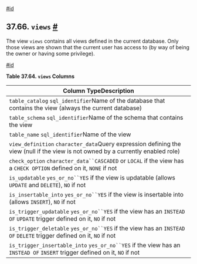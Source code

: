 [#id](#INFOSCHEMA-VIEWS)

## 37.66. `views` [#](#INFOSCHEMA-VIEWS)

The view `views` contains all views defined in the current database. Only those views are shown that the current user has access to (by way of being the owner or having some privilege).

[#id](#id-1.7.6.70.3)

**Table 37.64. `views` Columns**

| Column TypeDescription                                                                                                           |
| -------------------------------------------------------------------------------------------------------------------------------- |
| `table_catalog` `sql_identifier`Name of the database that contains the view (always the current database)                        |
| `table_schema` `sql_identifier`Name of the schema that contains the view                                                         |
| `table_name` `sql_identifier`Name of the view                                                                                    |
| `view_definition` `character_data`Query expression defining the view (null if the view is not owned by a currently enabled role) |
| `check_option` `character_data``CASCADED` or `LOCAL` if the view has a `CHECK OPTION` defined on it, `NONE` if not               |
| `is_updatable` `yes_or_no``YES` if the view is updatable (allows `UPDATE` and `DELETE`), `NO` if not                             |
| `is_insertable_into` `yes_or_no``YES` if the view is insertable into (allows `INSERT`), `NO` if not                              |
| `is_trigger_updatable` `yes_or_no``YES` if the view has an `INSTEAD OF` `UPDATE` trigger defined on it, `NO` if not              |
| `is_trigger_deletable` `yes_or_no``YES` if the view has an `INSTEAD OF` `DELETE` trigger defined on it, `NO` if not              |
| `is_trigger_insertable_into` `yes_or_no``YES` if the view has an `INSTEAD OF` `INSERT` trigger defined on it, `NO` if not        |